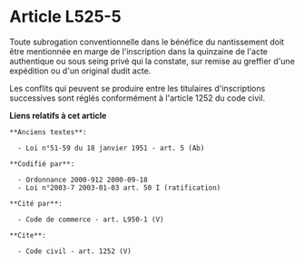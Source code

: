 # Article L525-5

Toute subrogation conventionnelle dans le bénéfice du nantissement doit être mentionnée en marge de l'inscription dans la
quinzaine de l'acte authentique ou sous seing privé qui la constate, sur remise au greffier d'une expédition ou d'un original
dudit acte.

Les conflits qui peuvent se produire entre les titulaires d'inscriptions successives sont réglés conformément à l'article
1252 du code civil.

**Liens relatifs à cet article**

	**Anciens textes**:

	  - Loi n°51-59 du 18 janvier 1951 - art. 5 (Ab)

	**Codifié par**:

	  - Ordonnance 2000-912 2000-09-18
	  - Loi n°2003-7 2003-01-03 art. 50 I (ratification)

	**Cité par**:

	  - Code de commerce - art. L950-1 (V)

	**Cite**:

	  - Code civil - art. 1252 (V)
